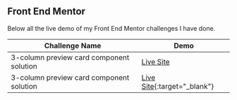 ## Front End Mentor

Below all the live demo of my Front End Mentor challenges I have done.

| Challenge Name | Demo |
| ------ | ------ |
| 3-column preview card component solution | [Live Site](https://tri-column-preview-jhontriboyke.netlify.app/) |
| 3-column preview card component solution | [Live Site](https://tri-column-preview-jhontriboyke.netlify.app/){:target="_blank"} |
